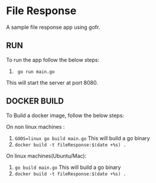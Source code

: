 # File Response
A sample file response app using gofr.

## RUN
To run the app follow the below steps:

1. ` go run main.go`

This will start the server at port 8080.

## DOCKER BUILD
To Build a docker image, follow the below steps:

On non linux machines :
1. `GOOS=linux go build main.go` This will build a go binary
2. `docker build -t fileResponse:$(date +%s) .`

On linux machines(Ubuntu/Mac):
1. `go build main.go` This will build a go binary
2. `docker build -t fileResponse:$(date +%s) .`